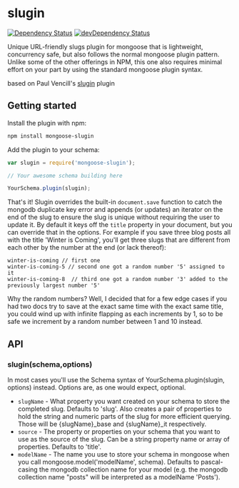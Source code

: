 slugin
======

[![Dependency Status](https://david-dm.org/pdesterlich/slugin.svg?theme=shields.io)](https://david-dm.org/pdesterlich/slugin) [![devDependency Status](https://david-dm.org/pdesterlich/slugin/dev-status.svg?theme=shields.io)](https://david-dm.org/pdesterlich/slugin#info=devDependencies)

Unique URL-friendly slugs plugin for mongoose that is lightweight, concurrency safe, but also follows the normal mongoose plugin pattern. Unlike some of the other offerings in NPM, this one also requires minimal effort on your part by using the standard mongoose plugin syntax.

based on Paul Vencill's [slugin](https://github.com/pvencill/slugin) plugin

## Getting started
Install the plugin with npm:

```sh
npm install mongoose-slugin
```

Add the plugin to your schema:

```javascript
var slugin = require('mongoose-slugin');

// Your awesome schema building here

YourSchema.plugin(slugin);
```

That's it!  Slugin overrides the built-in `document.save` function to catch the mongodb duplicate key error and appends (or updates) an iterator on the end of the slug to ensure the slug is unique without requiring the user to update it.  By default it keys off the `title` property in your document, but you can override that in the options.  For example if you save three blog posts all with the title 'Winter is Coming', you'll get three slugs that are different from each other by the number at the end (or lack thereof):

```
winter-is-coming // first one
winter-is-coming-5 // second one got a random number '5' assigned to it
winter-is-coming-8  // third one got a random number '3' added to the previously largest number '5'
```

Why the random numbers?  Well, I decided that for a few edge cases if you had two docs try to save at the exact same time with the exact same title, you could wind up with infinite flapping as each increments by 1, so to be safe we increment by a random number between 1 and 10 instead.  

## API
### slugin(schema,options)
In most cases you'll use the Schema syntax of YourSchema.plugin(slugin, options) instead.  Options are, as one would expect, optional.

* `slugName` - What property you want created on your schema to store the completed slug.  Defaults to 'slug'.  Also creates a pair of properties to hold the string and numeric parts of the slug for more efficient querying. Those will be {slugName}_base and {slugName}_it respectively.
* `source` - The property or properties on your schema that you want to use as the source of the slug. Can be a string property name or array of properties. Defaults to 'title'.
* `modelName` - The name you use to store your schema in mongoose when you call mongoose.model('modelName', schema). Defaults to pascal-casing the mongodb collection name for your model (e.g. the mongodb collection name "posts" will be interpreted as a modelName 'Posts').  
